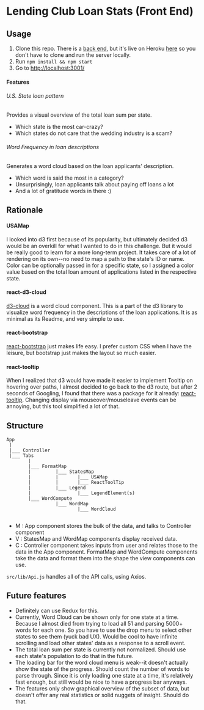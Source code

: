 # Lending Club Loan Stats (Front End)

## Usage
1. Clone this repo. There is a [back end](https://github.com/yammik/H1-code-challenge-api), but it's live on Heroku [here](http://hidden-shore-16694.herokuapp.com/api/v1/states/4) so you don't have to clone and run the server locally.
2. Run `npm install && npm start`
3. Go to [http://localhost:3001/](http://localhost:3001/)

#### Features
###### U.S. State loan pattern
Provides a visual overview of the total loan sum per state.
- Which state is the most car-crazy?
- Which states do not care that the wedding industry is a scam?

###### Word Frequency in loan descriptions
Generates a word cloud based on the loan applicants' description.
- Which word is said the most in a category?
- Unsurprisingly, loan applicants talk about paying off loans a lot
- And a lot of gratitude words in there :)

## Rationale
#### USAMap
I looked into d3 first because of its popularity, but ultimately decided d3 would be an overkill for what I wanted to do in this challenge. But it would be really good to learn for a more long-term project.
It takes care of a lot of rendering on its own--no need to map a path to the state's ID or name. Color can be optionally passed in for a specific state, so I assigned a color value based on the total loan amount of applications listed in the respective state.

#### react-d3-cloud
[d3-cloud](https://github.com/Yoctol/react-d3-cloud) is a word cloud component. This is a part of the d3 library to visualize word frequency in the descriptions of the loan applications.
It is as minimal as its Readme, and very simple to use.

#### react-bootstrap
[react-bootstrap](https://react-bootstrap.github.io) just makes life easy. I prefer custom CSS when I have the leisure, but bootstrap just makes the layout so much easier.

#### react-tooltip
When I realized that d3 would have made it easier to implement Tooltip on hovering over paths, I almost decided to go back to the d3 route, but after 2 seconds of Googling, I found that there was a package for it already: [react-tooltip](https://github.com/wwayne/react-tooltip).
Changing display via mouseover/mouseleave events can be annoying, but this tool simplified a lot of that. 

## Structure
```
App 
 |
 |___ Controller
 |___ Tabs
        |
        |___ FormatMap
        |         |___ StatesMap
        |         |       |___ USAMap
        |         |       |___ ReactToolTip
        |         |___ Legend
        |                 |___ LegendElement(s)
        |___ WordCompute
                  |___ WordMap
                          |___ WordCloud
                  
```

- M : 
  App component stores the bulk of the data, and talks to Controller component
- V : 
  StatesMap and WordMap components display received data.
- C : 
  Controller component takes inputs from user and relates those to the data in the App component.
  FormatMap and WordCompute components take the data and format them into the shape the view components can use.

`src/lib/Api.js` handles all of the API calls, using Axios.


## Future features
- Definitely can use Redux for this.
- Currently, Word Cloud can be shown only for one state at a time. Because I almost died from trying to load all 51 and parsing 5000+ words for each one. So you have to use the drop menu to select other states to see them (yuck bad UX). Would be cool to have infinite scrolling and load other states' data as a response to a scroll event.
- The total loan sum per state is currently not normalized. Should use each state's population to do that in the future.
- The loading bar for the word cloud menu is weak--it doesn't actually show the state of the progress. Should count the number of words to parse through. Since it is only loading one state at a time, it's relatively fast enough, but still would be nice to have a progress bar anyways.
- The features only show graphical overview of the subset of data, but doesn't offer any real statistics or solid nuggets of insight. Should do that.
